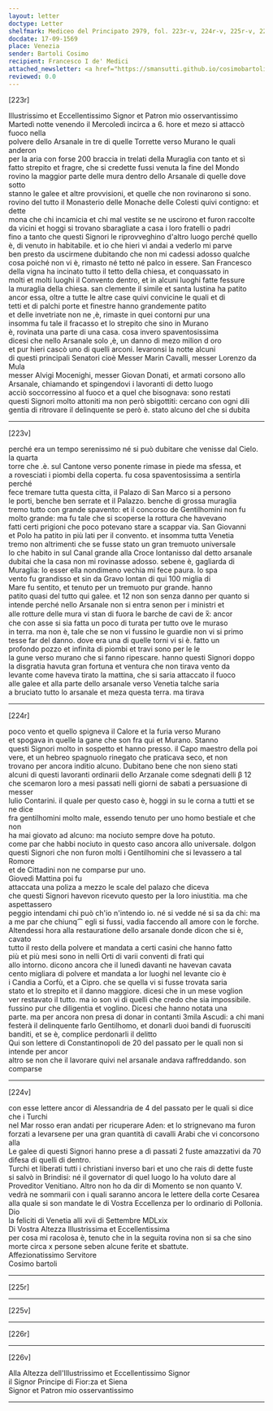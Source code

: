 ```yaml
---
layout: letter
doctype: Letter
shelfmark: Mediceo del Principato 2979, fol. 223r-v, 224r-v, 225r-v, 226r-v
docdate: 17-09-1569
place: Venezia
sender: Bartoli Cosimo
recipient: Francesco I de' Medici
attached_newsletter: <a href="https://smansutti.github.io/cosimobartoli/texts/3080_154/">3080_154</a>
reviewed: 0.0
---
```


[223r]  
  
  
Illustrissimo et Eccellentissimo Signor et Patron mio osservantissimo  
Martedì notte venendo il Mercoledì incirca a 6. hore et mezo si attaccò fuoco nella  
polvere dello Arsanale in tre di quelle Torrette verso Murano le quali anderon  
per la aria con forse 200 braccia in trelati della Muraglia con tanto et sì  
fatto strepito et fragre, che si credette fussi venuta la fine del Mondo  
rovino la maggior parte delle mura dentro dello Arsanale di quelle dove sotto  
stanno le galee et altre provvisioni, et quelle che non rovinarono si sono.  
rovino del tutto il Monasterio delle Monache delle Colesti quivi contigno: et dette  
mona che chi incamicia et chi mal vestite se ne uscirono et furon raccolte  
da vicini et hoggi si trovano sbaragliate a casa i loro fratelli o padri  
fino a tanto che questi Signori le riprovveghino d'altro luogo perché quello  
è, di venuto in habitabile. et io che hieri vi andai a vederlo mi parve  
ben presto da uscirmene dubitando che non mi cadessi adosso qualche  
cosa poiché non vi è, rimasto né tetto né palco in essere. San Francesco  
della vigna ha incinato tutto il tetto della chiesa, et conquassato in  
molti et molti luoghi il Convento dentro, et in alcuni luoghi fatte fessure  
la muraglia della chiesa. san clemente il simile et santa Iustina ha patito  
ancor essa, oltre a tutte le altre case quivi convicine le quali et di  
tetti et di palchi porte et finestre hanno grandemente patito  
et delle invetriate non ne ,è, rimaste in quei contorni pur una  
insomma fu tale il fracasso et lo strepito che sino in Murano  
è, rovinata una parte di una casa. cosa invero spaventosissima  
dicesi che nello Arsanale solo ,è, un danno di mezo milion d oro  
et pur hieri cascò uno di quelli arconi. levaronsi la notte alcuni  
di questi principali Senatori cioè Messer Marin Cavalli, messer Lorenzo da Mula  
messer Alvigi Mocenighi, messer Giovan Donati, et armati corsono allo  
Arsanale, chiamando et spingendovi i lavoranti di detto luogo  
acciò soccorressino al fuoco et a quel che bisognava: sono restati  
questi Signori molto attoniti ma non però sbigottiti: cercano con ogni dili  
gentia di ritrovare il delinquente se però è. stato alcuno del che si dubita  
  
---  

[223v]  
  
  
perché era un tempo serenissimo né si può dubitare che venisse dal Cielo. la quarta  
torre che .è. sul Cantone verso ponente rimase in piede ma sfessa, et  
a rovesciati i piombi della coperta. fu cosa spaventosissima a sentirla perché  
fece tremare tutta questa citta, il Palazo di San Marco si a persono  
le porti, benche ben serrate et il Palazzo. benche di grossa muraglia  
tremo tutto con grande spavento: et il concorso de Gentilhomini non fu  
molto grande: ma fu tale che si scoperse la rottura che havevano  
fatti certi prigioni che poco potevano stare a scappar via. San Giovanni  
et Polo ha patito in più lati per il convento. et insomma tutta Venetia  
tremo non altrimenti che se fusse stato un gran tremuoto universale  
Io che habito in sul Canal grande alla Croce lontanisso dal detto arsanale  
dubitai che la casa non mi rovinasse adosso. sebene è, gagliarda di  
Muraglia: lo esser ella nondimeno vechia mi fece paura. lo spa  
vento fu grandisso et sin da Gravo lontan di qui 100 miglia di  
Mare fu sentito, et tenuto per un tremuoto pur grande. hanno  
patito quasi del tutto qui galee. et 12 non son senza danno per quanto si  
intende perché nello Arsanale non si entra senon per i ministri et  
alle rotture delle mura vi stan di fuora le barche de cavi de x̅: ancor  
che con asse si sia fatta un poco di turata per tutto ove le muraso  
in terra. ma non è, tale che se non vi fussino le guardie non vi si primo  
tesse far del danno. dove era una di quelle torni vi si è. fatto un  
profondo pozzo et infinita di piombi et travi sono per le le  
la gune verso murano che si fanno ripescare. hanno questi Signori doppo  
la disgratia havuta gran fortuna et ventura che non tirava vento da  
levante come haveva tirato la mattina, che si saria attaccato il fuoco  
alle galee et alla parte dello arsanale verso Venetia talche saria  
a bruciato tutto lo arsanale et meza questa terra. ma tirava  
  
---  

[224r]  
  
  
poco vento et quello spigneva il Calore et la furia verso Murano  
et spogava in quelle la gane che son fra qui et Murano. Stanno  
questi Signori molto in sospetto et hanno presso. il Capo maestro della poi  
vere, et un hebreo spagnuolo rinegato che praticava seco, et non  
trovano per ancora inditio alcuno. Dubitano bene che non sieno stati  
alcuni di questi lavoranti ordinarii dello Arzanale come sdegnati delli β 12  
che scemaron loro a mesi passati nelli giorni de sabati a persuasione di messer  
Iulio Contarini. il quale per questo caso è, hoggi in su le corna a tutti et se ne dice  
fra gentilhomini molto male, essendo tenuto per uno homo bestiale et che non  
ha mai giovato ad alcuno: ma nociuto sempre dove ha potuto.  
come par che habbi nociuto in questo caso ancora allo universale. dolgon  
questi Signori che non furon molti i Gentilhomini che si levassero a tal Romore  
et de Cittadini non ne comparse pur uno.  
Giovedì Mattina poi fu  
attaccata una poliza a mezzo le scale del palazo che diceva  
che questi Signori havevon ricevuto questo per la loro iniustitia. ma che aspettassero  
peggio intendami chi può ch'io n'intendo io. né si vedde né si sa da chi: ma  
a me par che chiunq⁀ egli si fussi, vadia faccendo all amore con le forche.  
Altendessi hora alla restauratione dello arsanale donde dicon che si è, cavato  
tutto il resto della polvere et mandata a certi casini che hanno fatto  
più et più mesi sono in nelli Orti di varii conventi di frati qui  
allo intorno. dicono ancora che il lunedì davanti ne havevan cavata  
cento migliara di polvere et mandata a lor luoghi nel levante cio è  
i Candia a Corfù, et a Cipro. che se quella vi si fusse trovata saria  
stato et lo strepito et il danno maggiore. dicesi che in un mese voglion  
ver restavato il tutto. ma io son vi di quelli che credo che sia impossibile.  
fussino pur che diligentia et voglino. Dicesi che hanno notata una  
parte. ma per ancora non presa di donar in contanti 3mila Ascudi: a chi mani  
festerà il delinquente farlo Gentilhomo, et donarli duoi bandi di fuorusciti  
banditi, et se è, complice perdonarli il delitto  
Qui son lettere di Constantinopoli de 20 del passato per le quali non si intende per ancor  
altro se non che il lavorare quivi nel arsanale andava raffreddando. son comparse  
  
---  

[224v]  
  
  
con esse lettere ancor di Alessandria de 4 del passato per le quali si dice che i Turchi  
nel Mar rosso eran andati per ricuperare Aden: et lo strignevano ma furon  
forzati a levarsene per una gran quantità di cavalli Arabi che vi concorsono alla  
Le galee di questi Signori hanno prese a dì passati 2 fuste amazzativi da 70  
difesa di quelli di dentro.  
Turchi et liberati tutti i christiani inverso bari et uno che rais di dette fuste  
si salvò in Brindisi: né il governator di quel luogo lo ha voluto dare al  
Proveditor Venitiano. Altro non ho da dir di Momento se non quanto V.  
vedrà ne sommarii con i quali saranno ancora le lettere della corte Cesarea  
alla quale si son mandate le di Vostra Eccellenza per lo ordinario di Pollonia. Dio  
la feliciti di Venetia alli xvii di Settembre MDLxix  
Di Vostra Altezza Illustrissima et Eccellentissima  
per cosa mi racolosa è, tenuto che in la seguita rovina non si sa che sino  
morte circa x persone seben alcune ferite et sbattute.  
Affezionatissimo Servitore  
Cosimo bartoli  
  
---  

[225r]  
  
  
  
---  

[225v]  
  
  
  
---  

[226r]  
  
  
  
---  

[226v]  
  
  
Alla Altezza dell'Illustrissimo et Eccellentissimo Signor  
il Signor Principe di Fior:za et Siena  
Signor et Patron mio osservantissimo  
  
---  

